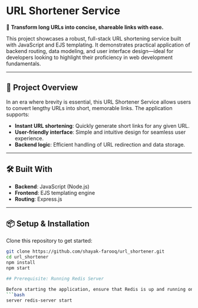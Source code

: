 # URL Shortener Service

🔗 **Transform long URLs into concise, shareable links with ease.**

This project showcases a robust, full-stack URL shortening service built with JavaScript and EJS templating. It demonstrates practical application of backend routing, data modeling, and user interface design—ideal for developers looking to highlight their proficiency in web development fundamentals.

---

## 🚀 Project Overview

In an era where brevity is essential, this URL Shortener Service allows users to convert lengthy URLs into short, memorable links. The application supports:

- **Instant URL shortening**: Quickly generate short links for any given URL.
- **User-friendly interface**: Simple and intuitive design for seamless user experience.
- **Backend logic**: Efficient handling of URL redirection and data storage.

---

## 🛠️ Built With

- **Backend**: JavaScript (Node.js)
- **Frontend**: EJS templating engine
- **Routing**: Express.js

---

## 📦 Setup & Installation

Clone this repository to get started:

```bash
git clone https://github.com/shayak-farooq/url_shortener.git
cd url_shortener
npm install
npm start

## Prerequisite: Running Redis Server

Before starting the application, ensure that Redis is up and running on your machine.
```bash
server redis-server start